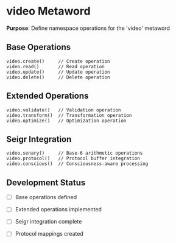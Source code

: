 # video Metaword

**Purpose**: Define namespace operations for the 'video' metaword

## Base Operations

```hyphos
video.create()     // Create operation
video.read()       // Read operation  
video.update()     // Update operation
video.delete()     // Delete operation
```

## Extended Operations

```hyphos
video.validate()   // Validation operation
video.transform()  // Transformation operation
video.optimize()   // Optimization operation
```

## Seigr Integration

```hyphos
video.senary()     // Base-6 arithmetic operations
video.protocol()   // Protocol buffer integration
video.conscious()  // Consciousness-aware processing
```

## Development Status

- [ ] Base operations defined
- [ ] Extended operations implemented  
- [ ] Seigr integration complete
- [ ] Protocol mappings created

